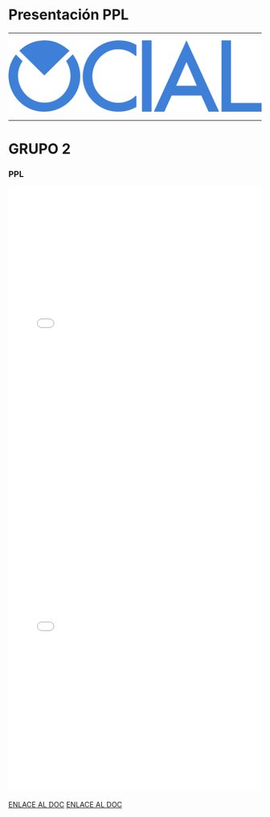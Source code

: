# Presentación PPL
---

<MDXLayout>
  <img src="https://github.com/ispp-2324-ocial/KB/blob/main/assets/Texto_Ocial.png?raw=true" alt="Texto_Ocial" className="img-centered img-custom-height" />
</MDXLayout>

---

# GRUPO 2
### PPL

<MDXLayout>
  <embed src="/assets/files/Presentación_WPL-2bea85ea8d337339ed3fd5d131fd2d24.pdf" type="application/pdf" width="100%" height="600px" />
  <embed src="/assets/files/Presentación_Marketing-2fee2759990fb90d49b20d8dc3a9d6ff.pdf" type="application/pdf" width="100%" height="600px" />
</MDXLayout>

[ENLACE AL DOC](../../../static/PDFs/Presentación_WPL.pdf)
[ENLACE AL DOC](../../../static/PDFs/Presentación_Marketing.pdf)
